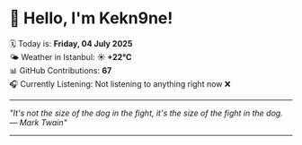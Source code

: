 # 👋 Hello, I'm Kekn9ne!

🗓️ Today is: **Friday, 04 July 2025**  
🌤️ Weather in Istanbul: **☀️   +22°C**  
📊 GitHub Contributions: **67**  
🎧 Currently Listening: Not listening to anything right now ❌

---

_"It's not the size of the dog in the fight, it's the size of the fight in the dog. — *Mark Twain*"_

---
